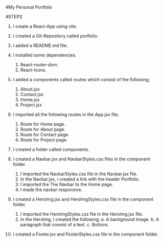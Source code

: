 #My Personal Portfolio

#STEPS

1. I create a React-App using vite.
2. I created a Git-Repository called portfolio.
3. I added a README.md file.
4. I installed some dependencies.

   1. React-router-dom.
   2. React-Icons.

5. I added a components called routes which consist of the following;

   1. About.jsx
   2. Contact.jsx
   3. Home.jsx
   4. Project.jsx

6. I imported all the following routes in the App.jsx file;

   1. Route for Home page.
   2. Route for About page.
   3. Route for Contact page.
   4. Route for Project page.

7. I created a folder called components.

8. I created a Navbar.jsx and NavbarStyles.css files in the component folder.

   1. I imported the NavbarStyles.css file in the Navbar.jsx file.
   2. In the Navbar.jsx, i created a link with the header Portfolio.
   3. I imported the The Navbar to the Home page.
   4. I made the navbar responsive.

9. I created a HeroImg.jsx and HeroImgStyles.css file in the component folder.
   1. I imported the HeroImgStyles.css file in the HeroImg.jsx file.
   2. In the HeroImg, I created the following;
      a. A background image.
      b. A paragraph that consist of a text.
      c. Buttons.

10. I created a Footer.jsx and FooterStyles.css file in the component folder.

